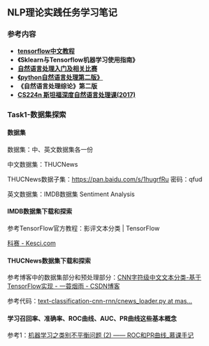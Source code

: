## NLP理论实践任务学习笔记

### 参考内容

- [**tensorflow中文教程**](<http://www.tensorfly.cn/tfdoc/get_started/introduction.html>)
- **《Sklearn与Tensorflow机器学习使用指南》**
- [**自然语言处理入门及相关比赛**](<https://github.com/apachecn/AiLearning/tree/master/docs/nlp>)
- [**《python自然语言处理第二版》**](<https://watersh.gitbooks.io/python/content/>)
- **《自然语言处理综论》第二版**
- [**CS224n 斯坦福深度自然语言处理课(2017)**](<https://www.bilibili.com/video/av41393758/>)

### Task1-数据集探索

#### 数据集

数据集：中、英文数据集各一份

中文数据集：THUCNews

THUCNews数据子集：https://pan.baidu.com/s/1hugrfRu 密码：qfud

英文数据集：IMDB数据集 Sentiment Analysis

#### IMDB数据集下载和探索

参考TensorFlow官方教程：影评文本分类  |  TensorFlow

[科赛 - Kesci.com](https://www.kesci.com/home/project/5b6c05409889570010ccce90)

#### THUCNews数据集下载和探索

参考博客中的数据集部分和预处理部分：[CNN字符级中文文本分类-基于TensorFlow实现 - 一蓑烟雨 - CSDN博客](https://blog.csdn.net/u011439796/article/details/77692621)

参考代码：[text-classification-cnn-rnn/cnews_loader.py at mas...](https://github.com/gaussic/text-classification-cnn-rnn/blob/master/data/cnews_loader.py)

#### 学习召回率、准确率、ROC曲线、AUC、PR曲线这些基本概念

参考1：[机器学习之类别不平衡问题 (2) —— ROC和PR曲线_慕课手记](https://www.imooc.com/article/48072)

